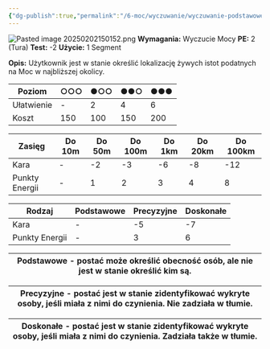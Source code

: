 ```yaml
---
{"dg-publish":true,"permalink":"/6-moc/wyczuwanie/wyczuwanie-podstawowe/wykrycie-istot/","dgPassFrontmatter":true}
---
```


![Pasted image 20250202150152.png](/img/user/6%20Obrazy/Pasted%20image%2020250202150152.png)
**Wymagania:** Wyczucie Mocy
**PE:** 2 (Tura)
**Test:** -2
**Użycie:** 1 Segment

**Opis:** Użytkownik jest w stanie określić lokalizację żywych istot podatnych na Moc w najbliższej okolicy.

| Poziom     | ○○○ | ●○○ | ●●○ | ●●● |
| ---------- | --- | --- | --- | --- |
| Ułatwienie | -   | 2   | 4   | 6   |
| Koszt      | 150 | 100 | 150 | 200 |

| Zasięg         | Do 10m | Do 50m | Do 100m | Do 1km | Do 20km | Do 100km |
| -------------- | ------ | ------ | ------- | ------ | ------- | -------- |
| Kara           | -      | -2     | -3      | -6     | -8      | -12      |
| Punkty Energii | -      | 1      | 2       | 3      | 4       | 8        |

| Rodzaj         | Podstawowe | Precyzyjne | Doskonałe |
| -------------- | ---------- | ---------- | --------- |
| Kara           | -          | -5         | -7        |
| Punkty Energii | -          | 3          | 6         |


| **Podstawowe** - postać może określić obecność osób, ale nie jest w stanie określić kim są. |
| ------------------------------------------------------------------------------------------- |

| **Precyzyjne** - postać jest w stanie zidentyfikować wykryte osoby, jeśli miała z nimi do czynienia. Nie zadziała w tłumie. |
| --------------------------------------------------------------------------------------------------------------------------- |

| **Doskonałe** - postać jest w stanie zidentyfikować wykryte osoby, jeśli miała z nimi do czynienia. Zadziała także w tłumie. |
| ---------------------------------------------------------------------------------------------------------------------------- |